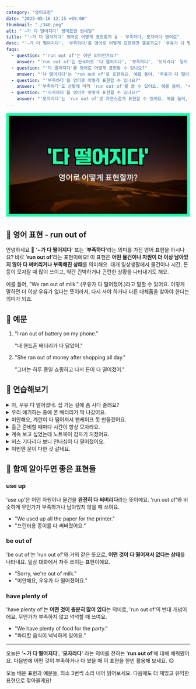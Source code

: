 ```yaml
---
category: "영어표현"
date: "2025-05-16 12:15 +09:00"
thumbnail: "./340.png"
alt: "'~가 다 떨어지다' 영어표현 썸네일"
title: "'~가 다 떨어지다' 영어로 어떻게 표현할까 ⏳ - 부족하다, 모자라다 영어로"
desc: "'~가 다 떨어지다', '부족하다'를 영어로 어떻게 표현하면 좋을까요? '우유가 다 떨어졌어', '시간이 부족해' 등을 영어로 표현하는 법을 배워봅시다. 다양한 예문을 통해서 연습하고 본인의 표현으로 만들어 보세요."
faqs:
  - question: "'run out of'는 어떤 의미인가요?"
    answer: "'run out of'는 한국어로 '다 떨어지다', '부족하다', '모자라다' 등의 뜻이에요. 어떤 물건이나 자원이 완전히 없어지거나 부족할 때 쓰는 표현이에요."
  - question: "'다 떨어지다'를 영어로 어떻게 표현할 수 있나요?"
    answer: "'다 떨어지다'는 'run out of'로 표현해요. 예를 들어, '우유가 다 떨어졌어'는 'We ran out of milk.'라고 해요."
  - question: "'부족하다'를 영어로 어떻게 표현할 수 있나요?"
    answer: "'부족하다'도 상황에 따라 'run out of'를 쓸 수 있어요. 예를 들어, '시간이 부족해'는 'We ran out of time.'이라고 말해요."
  - question: "'모자라다'를 영어로 어떻게 표현할 수 있나요?"
    answer: "'모자라다'는 'run out of'로 자연스럽게 표현할 수 있어요. 예를 들어, '돈이 다 떨어졌어'는 'She ran out of money.'라고 해요."
---
```


!['~가 다 떨어지다' 영어표현 썸네일](./340.png)

## 🌟 영어 표현 - run out of

안녕하세요 👋 '**~가 다 떨어지다**' 또는 '**부족하다**'라는 의미를 가진 영어 표현을 아시나요? 바로 '**run out of**'라는 표현이에요! 이 표현은 **어떤 물건이나 자원이 더 이상 남아있지 않아 다 써버리거나 부족해진 상태**를 의미해요. 대개 일상생활에서 물건이나 시간, 돈 등이 모자랄 때 많이 쓰이고, 약간 긴박하거나 곤란한 상황을 나타내기도 해요.

예를 들어, "We ran out of milk." (우유가 다 떨어졌어.)라고 말할 수 있어요. 이렇게 말하면 더 이상 우유가 없다는 뜻이라서, 다시 사야 하거나 다른 대체품을 찾아야 한다는 의미가 되죠.

## 📖 예문

1. "I ran out of battery on my phone."

   "내 핸드폰 배터리가 다 닳았어."

2. "She ran out of money after shopping all day."

   "그녀는 하루 종일 쇼핑하고 나서 돈이 다 떨어졌어."

## 💬 연습해보기

<details>
<summary>아, 우유 다 떨어졌네. 집 가는 길에 좀 사다 줄래요?</summary>
<span>Oh no, we ran out of milk. Can you <a href="/blog/in-english/178.pick-up/">pick some up</a> on your way home?</span>
</details>

<details>
<summary>우리 얘기하는 중에 폰 배터리가 딱 나갔어요.</summary>
<span>My phone ran out of battery right in the middle of our conversation.</span>
</details>

<details>
<summary>미안해요, 계란이 다 떨어져서 팬케이크 못 만들겠어요.</summary>
<span>Sorry, I can't make pancakes. I've run out of eggs.</span>
</details>

<details>
<summary>출근 준비할 때마다 시간이 항상 모자라요.</summary>
<span>I always seem to run out of time when I'm getting ready for work.</span>
</details>

<details>
<summary>계속 보고 싶었는데 노트북이 갑자기 꺼졌어요.</summary>
<span>I wanted to <a href="/blog/in-english/291.keep-ing/">keep watching</a>, but my laptop ran out of power.</span>
</details>

<details>
<summary>버스 기다리다 보니 인내심이 다 떨어졌어요.</summary>
<span>We ran out of patience waiting for the bus.</span>
</details>

<details>
<summary>이번엔 운이 다한 것 같네요.</summary>
<span>Looks like you've run out of luck this time.</span>
</details>

## 🤝 함께 알아두면 좋은 표현들

### use up

'use up'은 어떤 자원이나 물건을 **완전히 다 써버리다**라는 뜻이에요. 'run out of'와 비슷하게 무언가가 부족하거나 남아있지 않을 때 쓰여요.

- "We used up all the paper for the printer."
- "프린터용 종이를 다 써버렸어요."

### be out of

'be out of'는 'run out of'와 거의 같은 뜻으로, **어떤 것이 다 떨어져서 없다는 상태**를 나타내요. 일상 대화에서 자주 쓰이는 표현이에요.

- "Sorry, we're out of milk."
- "미안해요, 우유가 다 떨어졌어요."

### have plenty of

'have plenty of'는 **어떤 것이 충분히 많이 있다**는 의미로, 'run out of'의 반대 개념이에요. 무언가가 부족하지 않고 넉넉할 때 쓰여요.

- "We have plenty of food for the party."
- "파티할 음식이 넉넉하게 있어요."

---

오늘은 '**~가 다 떨어지다**', '**모자라다**' 라는 의미를 전하는 '**run out of**'에 대해 배워봤어요. 다음번에 어떤 것이 부족하거나 다 썼을 때 이 표현을 한번 활용해 보세요. 😊

오늘 배운 표현과 예문들, 최소 3번씩 소리 내어 읽어보세요. 다음에도 더 재밌고 유익한 표현으로 찾아올게요!
